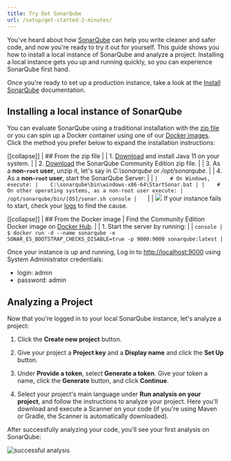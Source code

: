 ```yaml
---
title: Try Out SonarQube
url: /setup/get-started-2-minutes/
---
```

You've heard about how [SonarQube](https://www.sonarqube.org/) can help you write cleaner and safer code, and now you're ready to try it out for yourself. This guide shows you how to install a local instance of SonarQube and analyze a project. Installing a local instance gets you up and running quickly, so you can experience SonarQube first hand.

Once you're ready to set up a production instance, take a look at the [Install SonarQube](/setup/install-server/) documentation.

## Installing a local instance of SonarQube
You can evaluate SonarQube using a traditional installation with the [zip file](https://www.sonarqube.org/downloads/) or you can spin up a Docker container using one of our [Docker images](https://hub.docker.com/_/sonarqube/). Click the method you prefer below to expand the installation instructions: 

[[collapse]]
| ## From the zip file
|
| 1. [Download](https://adoptium.net/releases.html?variant=openjdk11&jvmVariant=hotspot) and install Java 11 on your system.
|
| 2. [Download](https://www.sonarqube.org/downloads/) the SonarQube Community Edition zip file.
|
| 3. As a **non-`root` user**, unzip it, let's say in _C:\sonarqube_ or _/opt/sonarqube_.
|
| 4. As a **non-`root` user**, start the SonarQube Server:
|
|    ```
|    # On Windows, execute:
|    C:\sonarqube\bin\windows-x86-64\StartSonar.bat
|
|    # On other operating systems, as a non-root user execute:
|    /opt/sonarqube/bin/[OS]/sonar.sh console
|    ```
|
|   ![](/images/info.svg) If your instance fails to start, check your [logs](/setup/troubleshooting/) to find the cause.

[[collapse]]
| ## From the Docker image
| Find the Community Edition Docker image on [Docker Hub](https://hub.docker.com/_/sonarqube/).
|
| 1. Start the server by running:
|
| ```console
| $ docker run -d --name sonarqube -e SONAR_ES_BOOTSTRAP_CHECKS_DISABLE=true -p 9000:9000 sonarqube:latest
| ```

Once your instance is up and running, Log in to [http://localhost:9000](http://localhost:9000) using System Administrator credentials:
- login: admin 
- password: admin

## Analyzing a Project
Now that you're logged in to your local SonarQube instance, let's analyze a project: 

1. Click the **Create new project** button.

1. Give your project a **Project key** and a **Display name** and click the **Set Up** button.

1. Under **Provide a token**, select **Generate a token**. Give your token a name, click the **Generate** button, and click **Continue**.

1. Select your project's main language under **Run analysis on your project**, and follow the instructions to analyze your project. Here you'll download and execute a Scanner on your code (if you're using Maven or Gradle, the Scanner is automatically downloaded).

After successfully analyzing your code, you'll see your first analysis on SonarQube:

![successful analysis](/images/successfulproject.png)


